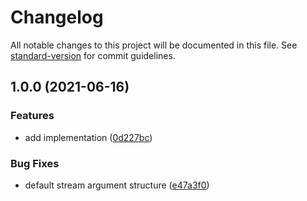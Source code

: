# Changelog

All notable changes to this project will be documented in this file. See [standard-version](https://github.com/conventional-changelog/standard-version) for commit guidelines.

## 1.0.0 (2021-06-16)


### Features

* add implementation ([0d227bc](https://github.com/privateOmega/stream-archiver/commit/0d227bc12aef4bfdda7f0294e1b84b996c18f126))


### Bug Fixes

* default stream argument structure ([e47a3f0](https://github.com/privateOmega/stream-archiver/commit/e47a3f072baf100cede6336a3df8858cdf4a598a))
